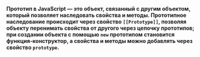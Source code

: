 **Прототип в JavaScript — это объект, связанный с другим объектом, который позволяет наследовать свойства и методы. Прототипное наследование происходит через свойство `[[Prototype]]`, позволяя объекту перенимать свойства от другого через цепочку прототипов; при создании объекта с помощью `new` прототипом становится функция-конструктор, а свойства и методы можно добавлять через свойство `prototype`.**